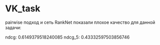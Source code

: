 # VK_task
pairwise подход и сеть RankNet показали плохое качество для данной задачи: 

ndcg: 0.6149379518240085
ndcg_5: 0.43332597503856746
